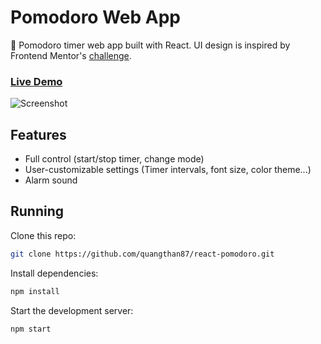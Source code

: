 # Pomodoro Web App
🍅 Pomodoro timer web app built with React. UI design is inspired by Frontend Mentor's [challenge](https://www.frontendmentor.io/challenges/pomodoro-app-KBFnycJ6G).

### [Live Demo](https://quangthandev.github.io/react-pomodoro/)

![Screenshot](screenshot.jpg)

## Features
* Full control (start/stop timer, change mode)
* User-customizable settings (Timer intervals, font size, color theme...)
* Alarm sound

## Running
Clone this repo:
```sh
git clone https://github.com/quangthan87/react-pomodoro.git
```

Install dependencies:
```sh
npm install
```

Start the development server:
```sh
npm start
```
